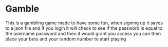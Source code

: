 # Gamble

This is a gambling game made to have some fun, when signing up it saves to a json file and if you login it will check to see if the password is equal to the username password and then it would grant you access you can then place your bets and your random number to start playing
